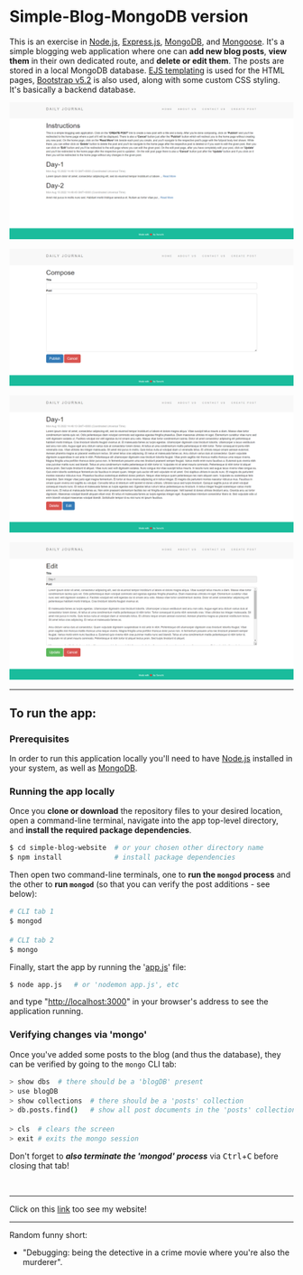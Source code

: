 # Simple-Blog-MongoDB version

This is an exercise in [Node.js](https://nodejs.org/en/), [Express.js](https://expressjs.com/), [MongoDB](https://www.mongodb.com/), and [Mongoose](https://mongoosejs.com/). It's a simple blogging web application where one can **add new blog posts**, **view them** in their own dedicated route, and **delete or edit them**. The posts are stored in a local MongoDB database. [EJS templating](https://ejs.co/) is used for the HTML pages, [Bootstrap v5.2](https://getbootstrap.com/docs/5.2/getting-started/introduction/) is also used, along with some custom CSS styling.  
It's basically a backend database.  

![simple blog image 1](/public/images/blog-1.png)  

![simple blog image 2](/public/images/blog-2.png)  

![simple blog image 3](/public/images/blog-3.png)  

![simple blog image 4](/public/images/blog-4.png)  


---  

## To run the app:  

### Prerequisites  

In order to run this application locally you'll need to have [Node.js](https://nodejs.org/en/) installed in your system, as well as [MongoDB](https://www.mongodb.com/).  

### Running the app locally  

Once you **clone or download** the repository files to your desired location, open a command-line terminal, navigate into the app top-level directory, and **install the required package dependencies**.   

```bash
$ cd simple-blog-website  # or your chosen other directory name
$ npm install             # install package dependencies
```

Then open two command-line terminals, one to **run the `mongod` process** and the other to **run `mongod`** (so that you can verify the post additions - see below):  

```bash
# CLI tab 1
$ mongod

# CLI tab 2
$ mongo
```

Finally, start the app by running the '[app.js](./app.js)' file:  

```bash
$ node app.js   # or 'nodemon app.js', etc
```

and type "[http://localhost:3000](http://localhost:3000)" in your browser's address to see the application running.  

### Verifying changes via 'mongo'  

Once you've added some posts to the blog (and thus the database), they can be verified by going to the `mongo` CLI tab:  

```bash
> show dbs  # there should be a 'blogDB' present
> use blogDB
> show collections  # there should be a 'posts' collection
> db.posts.find()   # show all post documents in the 'posts' collection

> cls  # clears the screen
> exit # exits the mongo session
```

Don't forget to ***also terminate the 'mongod' process*** via <kbd>Ctrl</kbd>+<kbd>C</kbd> before closing that tab! 

<br>  

---  

 Click on this [link](https://fathomless-stream-66385.herokuapp.com/) too see my website!

---

Random funny short:  
- "Debugging: being the detective in a crime movie where you're also the murderer".


